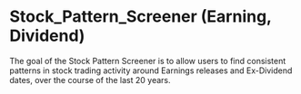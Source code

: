 # Stock_Pattern_Screener (Earning, Dividend)
 The goal of the Stock Pattern Screener is to allow users to find consistent patterns in stock trading activity around Earnings releases and Ex-Dividend dates, over the course of the last 20 years.
